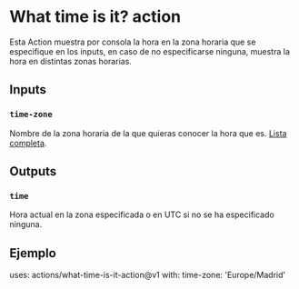 # What time is it? action

Esta Action muestra por consola la hora en la zona horaria que se especifique en los inputs, en caso de no especificarse ninguna, muestra la hora en distintas zonas horarias.

## Inputs

### `time-zone`

Nombre de la zona horaria de la que quieras conocer la hora que es. [Lista completa](https://gist.github.com/rxaviers/8481876).

## Outputs

### `time`

Hora actual en la zona especificada o en UTC si no se ha especificado ninguna.

## Ejemplo

uses: actions/what-time-is-it-action@v1
with:
  time-zone: 'Europe/Madrid'